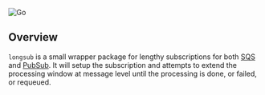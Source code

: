 ![Go](https://github.com/flowerinthenight/longsub/workflows/Go/badge.svg)

## Overview

`longsub` is a small wrapper package for lengthy subscriptions for both [SQS](https://aws.amazon.com/sqs/) and [PubSub](https://cloud.google.com/pubsub/). It will setup the subscription and attempts to extend the processing window at message level until the processing is done, or failed, or requeued.

